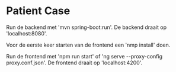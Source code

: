 # Patient Case
Run de backend met 'mvn spring-boot:run'. De backend draait op 'localhost:8080'.

Voor de eerste keer starten van de frontend een 'nmp install' doen.

Run de frontend met 'npm run start' of 'ng serve --proxy-config proxy.conf.json'. De frontend draait op 'localhost:4200'.

